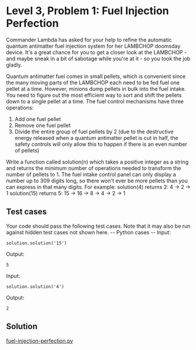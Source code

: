# Level 3, Problem 1: Fuel Injection Perfection
Commander Lambda has asked for your help to refine the automatic quantum antimatter fuel injection system for her LAMBCHOP doomsday device. It's a great chance for you to get a closer look at the LAMBCHOP - and maybe sneak in a bit of sabotage while you're at it - so you took the job gladly.

Quantum antimatter fuel comes in small pellets, which is convenient since the many moving parts of the LAMBCHOP each need to be fed fuel one pellet at a time. However, minions dump pellets in bulk into the fuel intake. You need to figure out the most efficient way to sort and shift the pellets down to a single pellet at a time.
The fuel control mechanisms have three operations:

1) Add one fuel pellet
2) Remove one fuel pellet
3) Divide the entire group of fuel pellets by 2 (due to the destructive energy released when a quantum antimatter pellet is cut in half, the safety controls will only allow this to happen if there is an even number of pellets)

Write a function called solution(n) which takes a positive integer as a string and returns the minimum number of operations needed to transform the number of pellets to 1. The fuel intake control panel can only display a number up to 309 digits long, so there won't ever be more pellets than you can express in that many digits.
For example:
solution(4) returns 2: 4 -> 2 -> 1
solution(15) returns 5: 15 -> 16 -> 8 -> 4 -> 2 -> 1
## Test cases
Your code should pass the following test cases.
Note that it may also be run against hidden test cases not shown here.
-- Python cases --
Input:
```
solution.solution('15')
```
Output:
```
5
```
Input:
```
solution.solution('4')
```
Output:
```
2
```
## Solution
[fuel-injection-perfection.py](https://github.com/Calc196/My-Solutions-to-Googles-Foobar/blob/master/solutions/fuel-injection-perfection.py)
